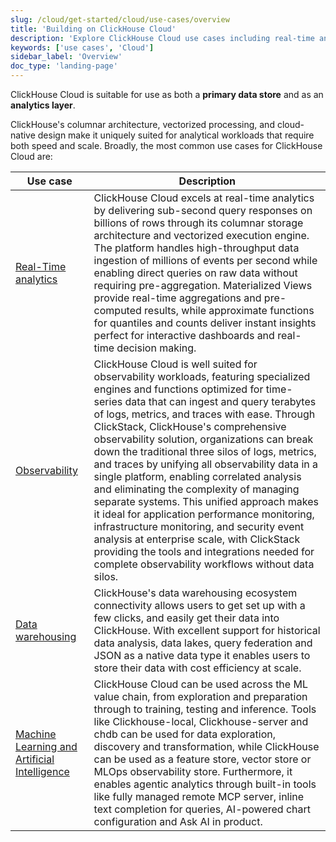 ```yaml
---
slug: /cloud/get-started/cloud/use-cases/overview
title: 'Building on ClickHouse Cloud'
description: 'Explore ClickHouse Cloud use cases including real-time analytics, observability, data lake & warehouse, and machine learning applications'
keywords: ['use cases', 'Cloud']
sidebar_label: 'Overview'
doc_type: 'landing-page'
---
```


ClickHouse Cloud is suitable for use as both a **primary data store** and as an **analytics 
layer**.

ClickHouse's columnar architecture, vectorized processing, and cloud-native design 
make it uniquely suited for analytical workloads that require both speed and scale.
Broadly, the most common use cases for ClickHouse Cloud are:

| Use case                                                                                 | Description                                                                                                                                                                                                                                                                                                                                                                                                                                                                                                                                                                                                                                                                                                                                                                                                       |
|------------------------------------------------------------------------------------------|-------------------------------------------------------------------------------------------------------------------------------------------------------------------------------------------------------------------------------------------------------------------------------------------------------------------------------------------------------------------------------------------------------------------------------------------------------------------------------------------------------------------------------------------------------------------------------------------------------------------------------------------------------------------------------------------------------------------------------------------------------------------------------------------------------------------|
| [Real-Time analytics](/cloud/get-started/cloud/use-cases/real-time-analytics)            | ClickHouse Cloud excels at real-time analytics by delivering sub-second query responses on billions of rows through its columnar storage architecture and vectorized execution engine. The platform handles high-throughput data ingestion of millions of events per second while enabling direct queries on raw data without requiring pre-aggregation. Materialized Views provide real-time aggregations and pre-computed results, while approximate functions for quantiles and counts deliver instant insights perfect for interactive dashboards and real-time decision making.                                                                                                                                                                                                                              |
| [Observability](/cloud/get-started/cloud/use-cases/observability)                        | ClickHouse Cloud is well suited for observability workloads, featuring specialized engines and functions optimized for time-series data that can ingest and query terabytes of logs, metrics, and traces with ease. Through ClickStack, ClickHouse's comprehensive observability solution, organizations can break down the traditional three silos of logs, metrics, and traces by unifying all observability data in a single platform, enabling correlated analysis and eliminating the complexity of managing separate systems. This unified approach makes it ideal for application performance monitoring, infrastructure monitoring, and security event analysis at enterprise scale, with ClickStack providing the tools and integrations needed for complete observability workflows without data silos. |
| [Data warehousing](/cloud/get-started/cloud/use-cases/data_lake_and_warehouse)           | ClickHouse's data warehousing ecosystem connectivity allows users to get set up with a few clicks, and easily get their data into ClickHouse. With excellent support for historical data analysis, data lakes, query federation and JSON as a native data type it enables users to store their data with cost efficiency at scale.                                                                                                                                                                                                                                                                                                                                                                                                                                                                                |
| [Machine Learning and Artificial Intelligence](/cloud/get-started/cloud/use-cases/AI_ML) | ClickHouse Cloud can be used across the ML value chain, from exploration and preparation through to training, testing and inference. Tools like Clickhouse-local, Clickhouse-server and chdb can be used for data exploration, discovery and transformation, while ClickHouse can be used as a feature store, vector store or MLOps observability store. Furthermore, it enables agentic analytics through built-in tools like fully managed remote MCP server, inline text completion for queries, AI-powered chart configuration and Ask AI in product.                                                                                                                                                                                                                                                         |
